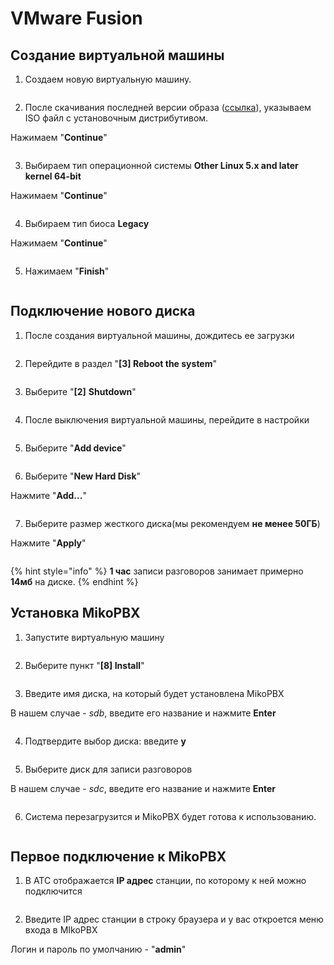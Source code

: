 # VMware Fusion

## Создание виртуальной машины

1. Создаем новую виртуальную машину.

<figure><img src="../../.gitbook/assets/image (9).png" alt=""><figcaption></figcaption></figure>

2. После скачивания последней версии образа ([ссылка](https://www.askozia.ru/download/)), указываем ISO файл с установочным дистрибутивом.

Нажимаем "**Continue**"

<figure><img src="../../.gitbook/assets/2 (38).png" alt=""><figcaption></figcaption></figure>

3. Выбираем тип операционной системы **Other Linux 5.x and later kernel 64-bit**

Нажимаем "**Continue**"

<figure><img src="../../.gitbook/assets/22 (1).png" alt=""><figcaption></figcaption></figure>

4. Выбираем тип биоса **Legacy**

Нажимаем "**Continue**"

<figure><img src="../../.gitbook/assets/4 (1) (1) (1).png" alt=""><figcaption></figcaption></figure>

5. Нажимаем "**Finish**"

<figure><img src="../../.gitbook/assets/5 (13).png" alt=""><figcaption></figcaption></figure>

## Подключение нового диска

1. После создания виртуальной машины, дождитесь ее загрузки

<figure><img src="../../.gitbook/assets/6 (20).png" alt=""><figcaption></figcaption></figure>

2. Перейдите в раздел "**\[3] Reboot the system**"

<figure><img src="../../.gitbook/assets/7 (1) (1).png" alt=""><figcaption></figcaption></figure>

3. Выберите "**\[2]** **Shutdown**"

<figure><img src="../../.gitbook/assets/8 (9).png" alt=""><figcaption></figcaption></figure>

4. После выключения виртуальной машины, перейдите в настройки

<figure><img src="../../.gitbook/assets/9 (3).png" alt=""><figcaption></figcaption></figure>

5. Выберите "**Add device**"

<figure><img src="../../.gitbook/assets/10 (6).png" alt=""><figcaption></figcaption></figure>

6. Выберите "**New Hard Disk**"

Нажмите "**Add...**"

<figure><img src="../../.gitbook/assets/11 (13).png" alt=""><figcaption></figcaption></figure>

7. Выберите размер жесткого диска(мы рекомендуем **не менее 50ГБ**)

Нажмите "**Apply**"

<figure><img src="../../.gitbook/assets/12 (3).png" alt=""><figcaption></figcaption></figure>

{% hint style="info" %}
**1 час** записи разговоров занимает примерно **14мб** на диске.
{% endhint %}

## Установка MikoPBX&#x20;

1. Запустите виртуальную машину

<figure><img src="../../.gitbook/assets/13 (6).png" alt=""><figcaption></figcaption></figure>

2. Выберите пункт "**\[8] Install**"

<figure><img src="../../.gitbook/assets/14 (2).png" alt=""><figcaption></figcaption></figure>

3. Введите имя диска, на который будет установлена MikoPBX&#x20;

В нашем случае - _sdb_, введите его название и нажмите **Enter**

<figure><img src="../../.gitbook/assets/15 (4).png" alt=""><figcaption></figcaption></figure>

4. Подтвердите выбор диска: введите **y**

<figure><img src="../../.gitbook/assets/16 (5).png" alt=""><figcaption></figcaption></figure>

5. Выберите диск для записи разговоров&#x20;

В нашем случае - _sdc_, введите его название и нажмите **Enter**

<figure><img src="../../.gitbook/assets/17 (5).png" alt=""><figcaption></figcaption></figure>

6. Система перезагрузится и MikoPBX будет готова к использованию.

<figure><img src="../../.gitbook/assets/18 (1) (1).png" alt=""><figcaption></figcaption></figure>

## Первое подключение к MikoPBX

1. В АТС отображается **IP адрес** станции, по которому к ней можно подключится&#x20;

<figure><img src="../../.gitbook/assets/19 (1).png" alt=""><figcaption></figcaption></figure>

2. Введите IP адрес станции в строку браузера и у вас откроется меню входа в MIkoPBX&#x20;

Логин и пароль по умолчанию - "**admin**"

<figure><img src="../../.gitbook/assets/20 (3).png" alt=""><figcaption></figcaption></figure>
